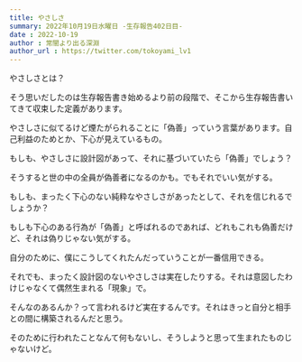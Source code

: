 ```yaml
---
title: やさしさ
summary: 2022年10月19日水曜日 -生存報告402日目-
date : 2022-10-19
author : 常闇より出る深淵
author_url : https://twitter.com/tokoyami_lv1
---
```


やさしさとは？

そう思いだしたのは生存報告書き始めるより前の段階で、そこから生存報告書いてきて収束した定義があります。


やさしさに似てるけど煙たがられることに「偽善」っていう言葉があります。自己利益のためとか、下心が見えているもの。

もしも、やさしさに設計図があって、それに基づいていたら「偽善」でしょう？

そうすると世の中の全員が偽善者になるのかも。でもそれでいい気がする。

もしも、まったく下心のない純粋なやさしさがあったとして、それを信じれるでしょうか？

もしも下心のある行為が「偽善」と呼ばれるのであれば、どれもこれも偽善だけど、それは偽りじゃない気がする。

自分のために、僕にこうしてくれたんだっていうことが一番信用できる。

それでも、まったく設計図のないやさしさは実在したりする。それは意図したわけじゃなくて偶然生まれる「現象」で。

そんなのあるんか？って言われるけど実在するんです。それはきっと自分と相手との間に構築されるんだと思う。

そのために行われたことなんて何もないし、そうしようと思って生まれたものじゃないけど。
